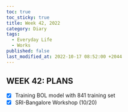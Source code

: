 ```yaml
---
toc: true
toc_sticky: true
title: Week 42, 2022
category: Diary
tags:
  - Everyday Life
  - Works
published: false
last_modified_at: 2022-10-17 08:52:00 +2044
---
```


## WEEK 42: PLANS
- [x] Training BOL model with 841 training set
- [x] SRI-Bangalore Workshop (10/20)
